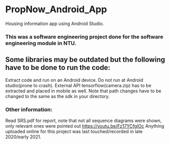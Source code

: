 # PropNow_Android_App
Housing information app using Android Studio.
### This was a software engineering project done for the software engineering module in NTU.

## Some libraries may be outdated but the following have to be done to run the code:
Extract code and run on an Android device. Do not run at Android studio(prone to crash). External API tensorflow(camera.zip) has to be extracted and placed in mobile as well. Note that path changes have to be changed to the same as the sdk in your directory.

### Other information:
Read SRS.pdf for report, note that not all sequence diagrams were shown, only relevant ones were pointed out
https://youtu.be/Fz17YCfglOc
Anything uploaded online for this project was last touched/recorded in late 2020/early 2021.
